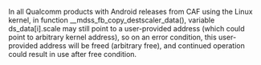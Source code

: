 In all Qualcomm products with Android releases from CAF using the Linux kernel, in function __mdss_fb_copy_destscaler_data(), variable ds_data[i].scale may still point to a user-provided address (which could point to arbitrary kernel address), so on an error condition, this user-provided address will be freed (arbitrary free), and continued operation could result in use after free condition.